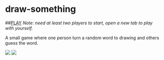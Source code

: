 # draw-something
##[PLAY](http://draw-something.yizhao.me)
*Note: need at least two players to start, open a new tab to play with yourself.*

A small game where one person turn a random word to drawing and others guess the word.

<img src="https://raw.githubusercontent.com/zhaoyiyi/draw-something/master/screenshots/play.gif">
<img src="https://raw.githubusercontent.com/zhaoyiyi/draw-something/master/screenshots/ds3.png">

